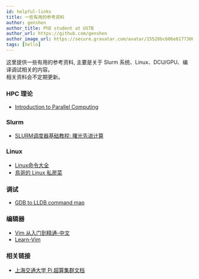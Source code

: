 ```yaml
---
id: helpful-links
title: 一些有用的参考资料
author: genshen
author_title: PhD student at USTB
author_url: https://github.com/genshen
author_image_url: https://secure.gravatar.com/avatar/15520bc606e6177300abacab337a5dc6?s=800&d=identicon
tags: [hello]
---
```


这里提供一些有用的参考资料, 主要是关于 Slurm 系统、Linux、DCU/GPU、编译调试相关的内容。  
相关资料会不定期更新。

### HPC 理论
- [Introduction to Parallel Computing](https://computing.llnl.gov/tutorials/parallel_comp/)

### Slurm
- [SLURM调度器基础教程: 曙光先进计算](https://www.hpccube.com/wiki/index.php/SLURM使用基础教程)

### Linux
- [Linux命令大全](https://man.linuxde.net)
- [鳥哥的 Linux 私房菜](https://linux.vbird.org)

### 调试
- [GDB to LLDB command map](https://lldb.llvm.org/use/map.html)

### 编辑器
- [Vim 从入门到精通-中文](https://github.com/wsdjeg/vim-galore-zh_cn)
- [Learn-Vim](https://github.com/iggredible/Learn-Vim)

### 相关链接
- [上海交通大学 Pi 超算集群文档](https://docs.hpc.sjtu.edu.cn)

<!--truncate-->
